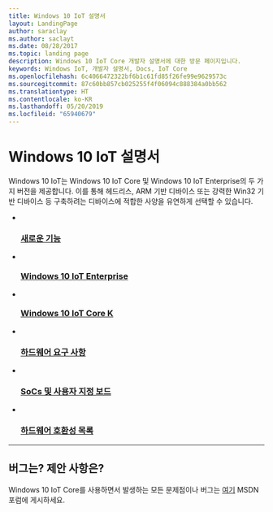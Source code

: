 ```yaml
---
title: Windows 10 IoT 설명서
layout: LandingPage
author: saraclay
ms.author: saclayt
ms.date: 08/28/2017
ms.topic: landing page
description: Windows 10 IoT Core 개발자 설명서에 대한 방문 페이지입니다.
keywords: Windows IoT, 개발자 설명서, Docs, IoT Core
ms.openlocfilehash: 6c4066472322bf6b1c61fd85f26fe99e9629573c
ms.sourcegitcommit: 87c60bb857cb025255f4f06094c888384a0bb562
ms.translationtype: HT
ms.contentlocale: ko-KR
ms.lasthandoff: 05/20/2019
ms.locfileid: "65940679"
---
```

# <a name="windows-10-iot-documentation"></a>Windows 10 IoT 설명서

Windows 10 IoT는 Windows 10 IoT Core 및 Windows 10 IoT Enterprise의 두 가지 버전을 제공합니다. 이를 통해 헤드리스, ARM 기반 디바이스 또는 강력한 Win32 기반 디바이스 등 구축하려는 디바이스에 적합한 사양을 유연하게 선택할 수 있습니다.

<ul class="panelContent cardsFTitle">
    <li>
        <a href="release-notes/currentcommercial.md">
        <div class="cardSize">
            <div class="cardPadding">
                <div class="card">
                    <div class="cardImageOuter">
                        <div class="cardImage">
                            <img src="/media/common/i_whats-new.svg" alt="" />
                        </div>
                    </div>
                    <div class="cardText">
                        <h3>새로운 기능</h3>
                    </div>
                </div>
            </div>
        </div>
        </a>
    </li>
    <li>
        <a href="https://docs.microsoft.com/windows/iot-core/windows-iot-enterprise">
        <div class="cardSize">
            <div class="cardPadding">
                <div class="card">
                    <div class="cardImageOuter">
                        <div class="cardImage">
                            <img src="/media/common/i_road-map.svg" alt="" />
                        </div>
                    </div>
                    <div class="cardText">
                        <h3>Windows 10 IoT Enterprise</h3>
                    </div>
                </div>
            </div>
        </div>
        </a>
    </li>
    <li>
        <a href="https://docs.microsoft.com/windows/iot-core/windows-iot-core">
        <div class="cardSize">
            <div class="cardPadding">
                <div class="card">
                    <div class="cardImageOuter">
                        <div class="cardImage">
                            <img src="/media/common/i_upgrade.svg" alt="" />
                        </div>
                    </div>
                    <div class="cardText">
                        <h3>Windows 10 IoT Core K</h3>
                    </div>
                </div>
            </div>
        </div>
        </a>
    </li>
    <li>
        <a href="https://docs.microsoft.com/windows-hardware/design/minimum/minimum-hardware-requirements-overview">
        <div class="cardSize">
            <div class="cardPadding">
                <div class="card">
                    <div class="cardImageOuter">
                        <div class="cardImage">
                            <img src="/media/common/i_learn-about.svg" alt="" />
                        </div>
                    </div>
                    <div class="cardText">
                        <h3>하드웨어 요구 사항</h3>
                    </div>
                </div>
            </div>
        </div>
        </a>
    </li>
    <li>
        <a href="learn-about-hardware/SoCsAndCustomBoards.md">
        <div class="cardSize">
            <div class="cardPadding">
                <div class="card">
                    <div class="cardImageOuter">
                        <div class="cardImage">
                            <img src="/media/common/i_setup.svg" alt="" />
                        </div>
                    </div>
                    <div class="cardText">
                        <h3>SoCs 및 사용자 지정 보드</h3>
                    </div>
                </div>
            </div>
        </div>
        </a>
    </li>
    <li>
        <a href="learn-about-hardware/HardwareCompatList.md">
        <div class="cardSize">
            <div class="cardPadding">
                <div class="card">
                    <div class="cardImageOuter">
                        <div class="cardImage">
                            <img src="/media/common/i_tools.svg" alt="" />
                        </div>
                    </div>
                    <div class="cardText">
                        <h3>하드웨어 호환성 목록</h3>
                    </div>
                </div>
            </div>
        </div>
        </a>
    </li>
</ul>

---

<h2>버그는? 제안 사항은?</h2>
<p>Windows 10 IoT Core를 사용하면서 발생하는 모든 문제점이나 버그는 <a href="https://social.msdn.microsoft.com/Forums/vstudio/en-US/home?forum=WindowsIoT">여기</a> MSDN 포럼에 게시하세요. 
